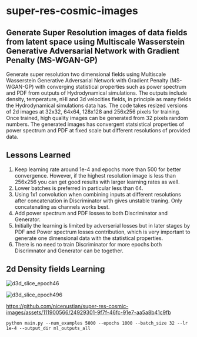 # super-res-cosmic-images


## Generate Super Resolution images of data fields from latent space using Multiscale Wasserstein Generative Adversarial Network with Gradient Penalty (MS-WGAN-GP)

Generate super resolution two dimensional fields using Multiscale Wasserstein Generative Adversarial Network with Gradient Penalty (MS-WGAN-GP) with converging statistical properties such as power spectrum and PDF from outputs of Hydrodynamical simulations. The outputs include density, temperature, nHI and 3d velocities fields, in principle as many fields the Hydrodynamical simulations data has. The code takes resized versions of 2d images at 32x32, 64x64, 128x128 and 256x256 pixels for training. Once trained, high quality images can be generated from 32 pixels random numbers. The generated images has convergent statsistical properties of power spectrum and PDF at fixed scale but different resolutions of provided data. 

## Lessons Learned

1. Keep learning rate around 1e-4 and epochs more than 500 for better convergence. However, if the highest resolution image is less than 256x256 you can get good results with larger learning rates as well.
2. Lower batches is preferred in particular less than 64.
3. Using 1x1 convolution when combining inputs at different resolutions after concatenation in Discriminator with gives unstable traning. Only concatenating as channels works best. 
4. Add power spectrum and PDF losses to both Discriminator and Generator.
5. Initially the learning is limited by adverserial losses but in later stages by PDF and Power spectrum losses contribution, which is very important to generate one dimensional data with the statistical properties.
6. There is no need to train Discriminator for more epochs both Discrimnator and Generator can be together.

## 2d Density fields Learning 

![d3d_slice_epoch46](https://github.com/nicenustian/super-res-cosmic-images/assets/111900566/e0d2b964-30c8-4086-a7d8-664ca6b7774c)


![d3d_slice_epoch496](https://github.com/nicenustian/super-res-cosmic-images/assets/111900566/84206a66-3c93-47c5-a052-4980c24ce418)


https://github.com/nicenustian/super-res-cosmic-images/assets/111900566/24929301-9f7f-46fc-91e7-aa5a8b41c9fb




```command
python main.py --num_examples 5000 --epochs 1000 --batch_size 32 --lr 1e-4 --output_dir ml_outputs_all
```




